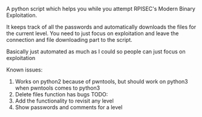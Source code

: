 A python script which helps you while you attempt RPISEC's Modern Binary Exploitation.

It keeps track of all the passwords and automatically downloads the files for the current level. You need to just focus on exploitation and leave the connection and file downloading part to the script.
 
Basically just automated as much as I could so people can just focus on exploitation
 
Known issues:
1. Works on python2 because of pwntools, but should work on python3 when pwntools comes to python3
2. Delete files function has bugs
TODO:
1. Add the functionality to revisit any level
2. Show passwords and comments for a level
